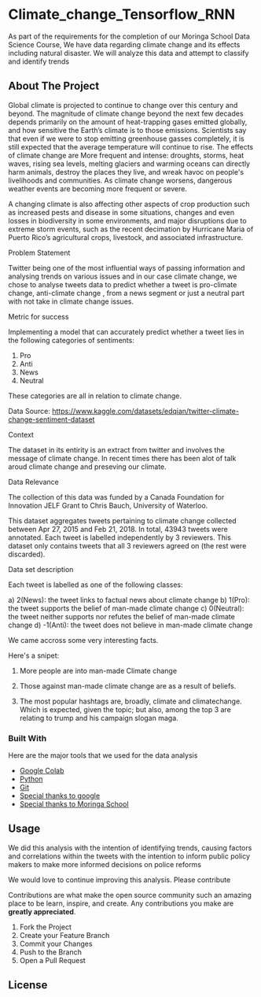 # Climate_change_Tensorflow_RNN

As part of the requirements for the completion of our Moringa School Data Science Course, We have data regarding climate change and its effects including natural disaster. We will analyze this data and attempt to classify and identify trends


<!-- ABOUT THE PROJECT -->
## About The Project

Global climate is projected to continue to change over this century and beyond. The magnitude of climate change beyond the next few decades depends primarily on the amount of 
heat-trapping gases emitted globally, and how sensitive the Earth’s climate is to those emissions.
Scientists say that even if we were to stop emitting greenhouse gasses completely, it is still expected that the average temperature will continue to rise.
The effects of climate change are More frequent and intense: droughts, storms, heat waves, rising sea levels, melting glaciers and warming oceans can directly harm animals,
destroy the places they live, and wreak havoc on people's livelihoods and communities. As climate change worsens, dangerous weather events are becoming more frequent or severe.

A changing climate is also affecting other aspects of crop production such as increased pests and disease in some situations, changes and even losses in biodiversity in some environments, and major disruptions due to extreme storm events, such as the recent decimation by Hurricane Maria of Puerto Rico’s agricultural crops, livestock, and associated infrastructure.

Problem Statement

Twitter being one of the most influential ways of passing information and analysing trends on various issues and in our case climate change, we chose to analyse tweets data to predict whether a tweet is pro-climate change, anti-climate change , from a news segment or just a neutral part with not take in climate change issues.

Metric for success

Implementing a model that can accurately predict whether a tweet lies in the following categories of sentiments:

1. Pro
2. Anti
3. News
4. Neutral

These categories are all in relation to climate change.

Data Source: https://www.kaggle.com/datasets/edqian/twitter-climate-change-sentiment-dataset

Context

The dataset in its entirity is an extract from twitter and involves the message of climate change. In recent times there has been alot of talk aroud climate change and preseving our climate.

Data Relevance

The collection of this data was funded by a Canada Foundation for Innovation JELF Grant to Chris Bauch, University of Waterloo.

This dataset aggregates tweets pertaining to climate change collected between Apr 27, 2015 and Feb 21, 2018. In total, 43943 tweets were annotated. Each tweet is labelled independently by 3 reviewers. This dataset only contains tweets that all 3 reviewers agreed on (the rest were discarded).

Data set description

Each tweet is labelled as one of the following classes:

a) 2(News): the tweet links to factual news about climate change
b) 1(Pro): the tweet supports the belief of man-made climate change
c) 0(Neutral): the tweet neither supports nor refutes the belief of man-made climate change
d) -1(Anti): the tweet does not believe in man-made climate change

We came accross some very interesting facts.

Here's a snipet:
1. More people are into man-made Climate change

2. Those against man-made climate change are as a result of beliefs. 

3. The most popular hashtags are, broadly, climate and climatechange. Which is expected, given the topic; but also, among the top 3 are relating to trump and his campaign slogan maga.



### Built With

Here are the major tools that we used for the data analysis

* [Google Colab](https://colab.research.google.com/)
* [Python](https://www.python.org/)
* [Git](https://github.com/)
* [Special thanks to google](https://google.com)
* [Special thanks to Moringa School](https://moringaschool.com/)



<!-- USAGE EXAMPLES -->
## Usage

We did this analysis with the intention of identifying trends, causing factors and correlations within the tweets with the intention to inform public policy makers to make more informed decisions on police reforms




We would love to continue improving this analysis. Please contribute 

Contributions are what make the open source community such an amazing place to be learn, inspire, and create. Any contributions you make are **greatly appreciated**.

1. Fork the Project
2. Create your Feature Branch 
3. Commit your Changes 
4. Push to the Branch 
5. Open a Pull Request



<!-- LICENSE -->
## License





